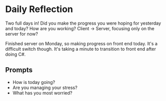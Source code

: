 # Daily Reflection
Two full days in! Did you make the progress you were hoping for yesterday and today? How are you working? Client -> Server, focusing only on the server for now?  

Finished server on Monday, so making progress on front end today. It's a difficult switch though. It's taking a minute to transition to front end after doing C#.

## Prompts
- How is today going? 
- Are you managing your stress?
- What has you most worried?